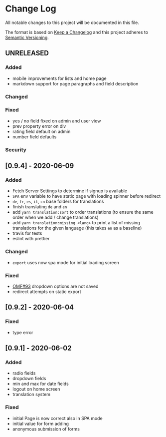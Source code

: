 # Change Log

All notable changes to this project will be documented in this file.
 
The format is based on [Keep a Changelog](http://keepachangelog.com/)
and this project adheres to [Semantic Versioning](http://semver.org/).
 
## UNRELEASED

### Added

- mobile improvements for lists and home page
- markdown support for page paragraphs and field description

### Changed
### Fixed

- yes / no field fixed on admin and user view
- prev property error on div
- rating field default on admin
- number field defaults

### Security
 
## [0.9.4] - 2020-06-09
 
### Added

- Fetch Server Settings to determine if signup is available
- `SPA` env variable to have static page with loading spinner before redirect
- `de`, `fr`, `es`, `it`, `cn` base folders for translations
- finish translating `de` and `en`
- add `yarn translation:sort` to order translations (to ensure the same order 
  when we add / change translations)
- add `yarn translation:missing <lang>` to print a list of missing translations 
  for the given language (this takes `en` as a baseline)
- travis for tests
- eslint with prettier

### Changed

- `export` uses now spa mode for initial loading screen

### Fixed

- [OMF#93](https://github.com/ohmyform/ohmyform/issues/93) dropdown options are not saved
- redirect attempts on static export
 
## [0.9.2] - 2020-06-04

### Fixed
 
- type error
 
## [0.9.1] - 2020-06-02
 
### Added
- radio fields
- dropdown fields
- min and max for date fields
- logout on home screen
- translation system

### Fixed

- initial Page is now correct also in SPA mode
- initial value for form adding
- anonymous submission of forms

